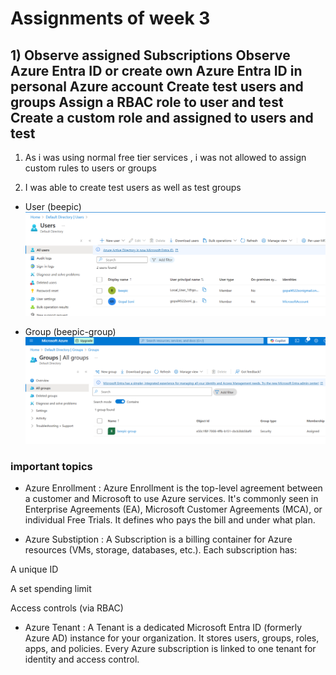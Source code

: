 # Assignments of week 3

## 1) Observe assigned Subscriptions Observe Azure Entra ID or create own Azure Entra ID in personal Azure account Create test users and groups Assign a RBAC role to user and test Create a custom role and assigned to users and test

1. As i was using normal free tier services , i was not allowed to assign custom rules to users or groups 

2. I was able to create test users as well as test groups 

  * User (beepic) 
  ![alt text](Resources/Screenshot%202025-06-12%20151853.png)

  * Group (beepic-group) 
  ![alt text](Resources/Screenshot%202025-06-12%20151924.png)

### important topics 

* Azure Enrollment : Azure Enrollment is the top-level agreement between a customer and Microsoft to use Azure services.
It's commonly seen in Enterprise Agreements (EA), Microsoft Customer Agreements (MCA), or individual Free Trials.
It defines who pays the bill and under what plan.

* Azure Substiption : A Subscription is a billing container for Azure resources (VMs, storage, databases, etc.).
Each subscription has:

A unique ID

A set spending limit

Access controls (via RBAC)

* Azure Tenant : A Tenant is a dedicated Microsoft Entra ID (formerly Azure AD) instance for your organization.
It stores users, groups, roles, apps, and policies.
Every Azure subscription is linked to one tenant for identity and access control.



